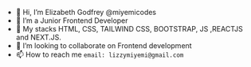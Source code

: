 - 👋 Hi, I’m Elizabeth Godfrey @miyemicodes
- 👀 I’m a Junior Frontend Developer
- 🌱 My stacks HTML, CSS, TAILWIND CSS, BOOTSTRAP, JS ,REACTJS and NEXT.JS.
- 💞️ I’m looking to collaborate on Frontend development
- 📫 How to reach me `email: lizzymiyemi@gmail.com`

<!---
miyemicodes/miyemicodes is a ✨ special ✨ repository because its `README.md` (this file) appears on your GitHub profile.
You can click the Preview link to take a look at your changes.
--->
